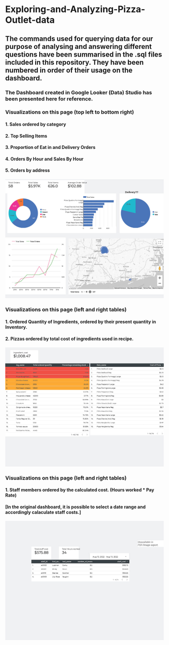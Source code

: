# Exploring-and-Analyzing-Pizza-Outlet-data
## The commands used for querying data for our purpose of analysing and answering different questions have been summarised in the .sql files included in this repository. They have been numbered in order of their usage on the dashboard.
### The Dashboard created in Google Looker (Data) Studio has been presented here for reference.
### Visualizations on this page (top left to bottom right)
#### 1. Sales ordered by category
#### 2. Top Selling Items
#### 3. Proportion of Eat in and Delivery Orders
#### 4. Orders By Hour and Sales By Hour
#### 5. Orders by address

![Dashboard Page 1](https://github.com/shivtosh/Exploring-and-Analyzing-Pizza-Outlet-data/blob/main/Pizza%20Report1024_1.jpg?raw=true)

### Visualizations on this page (left and right tables)
#### 1. Ordered Quantity of Ingredients, ordered by their present quantity in Inventory.
#### 2. Pizzas ordered by total cost of ingredients used in recipe.

![Dashboard Page 1](https://github.com/shivtosh/Exploring-and-Analyzing-Pizza-Outlet-data/blob/main/Pizza%20Report1024_2.jpg?raw=true)

### Visualizations on this page (left and right tables)
#### 1. Staff members ordered by the calculated cost. (Hours worked * Pay Rate)
#### [In the original dashboard, it is possible to select a date range and accordingly calaculate staff costs.]

![Dashboard Page 1](https://github.com/shivtosh/Exploring-and-Analyzing-Pizza-Outlet-data/blob/main/Pizza%20Report1024_3.jpg)




